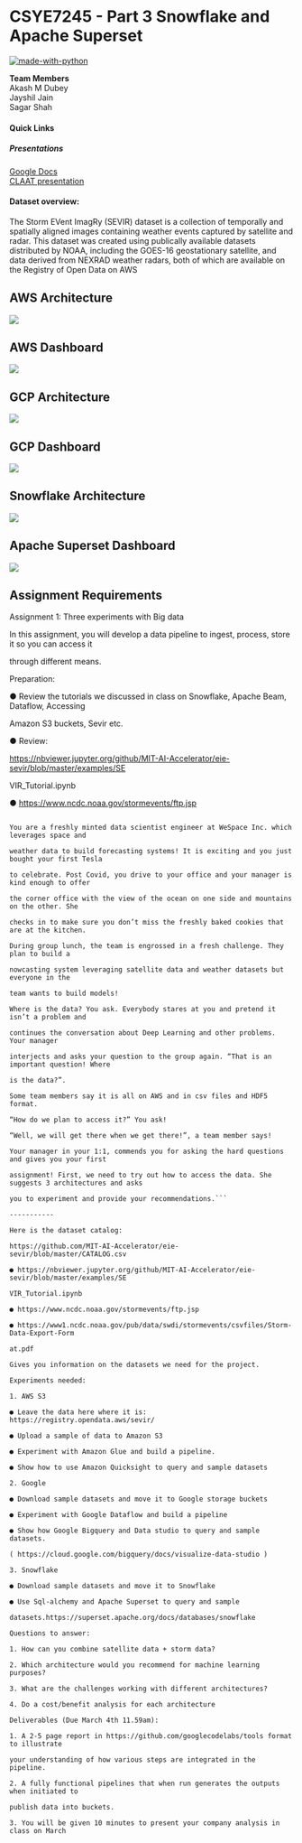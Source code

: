 # CSYE7245 - Part 3 Snowflake and Apache Superset

[![made-with-python](https://img.shields.io/badge/Made%20with-Python-1f425f.svg)](https://www.python.org/)

**Team Members**<br />
Akash M Dubey <br />
Jayshil Jain <br />
Sagar Shah <br/>

#### Quick Links

##### Presentations <br />
[Google Docs](https://docs.google.com/document/d/1cTtzbRmLHuAwBRRGuP6TRDicmfXV97SV03Zlh9VtTWE/edit#heading=h.ejimkgfvmpx9)<br />
[CLAAT presentation](https://codelabs-preview.appspot.com/?file_id=1cTtzbRmLHuAwBRRGuP6TRDicmfXV97SV03Zlh9VtTWE#0)<br />

#### Dataset overview: 

The Storm EVent ImagRy (SEVIR) dataset is a collection of temporally and spatially aligned images containing weather events captured by satellite and radar. This dataset was created using publically available datasets distributed by NOAA, including the GOES-16 geostationary satellite, and data derived from NEXRAD weather radars, both of which are available on the Registry of Open Data on AWS 


## AWS Architecture

![](https://github.com/jayshilj/Team3_CSYE7245_Spring2021/blob/main/Assignments/Assignmet%201/Part%201%20-%20AWS/images/AWSSEVIRARCHITECTURE.jpg)

## AWS Dashboard

![](https://github.com/jayshilj/Team3_CSYE7245_Spring2021/blob/main/Assignments/Assignmet%201/Part%201%20-%20AWS/images/Dashboard.jpg)

## GCP Architecture

![](https://github.com/jayshilj/Team3_CSYE7245_Spring2021/blob/main/Assignments/Assignmet%201/Part%202%20-%20GCP/images/sevir.png)


## GCP Dashboard

![](https://github.com/jayshilj/Team3_CSYE7245_Spring2021/blob/main/Assignments/Assignmet%201/Part%202%20-%20GCP/images/dashboard.png)

## Snowflake Architecture

![](https://github.com/jayshilj/Team3_CSYE7245_Spring2021/blob/main/Assignments/Assignmet%201/Part%203%20-%20Snowflake%20%2B%20Apache%20Superset/img/SEVIR_Snowflake_architecture.jpg)

## Apache Superset Dashboard

![](https://github.com/jayshilj/Team3_CSYE7245_Spring2021/blob/main/Assignments/Assignmet%201/Part%203%20-%20Snowflake%20%2B%20Apache%20Superset/img/Apache_Superset_dashboard.jpg)


## Assignment Requirements

Assignment 1: Three experiments with Big data

In this assignment, you will develop a data pipeline to ingest, process, store it so you can access it

through different means.

Preparation:

● Review the tutorials we discussed in class on Snowflake, Apache Beam, Dataflow, Accessing

Amazon S3 buckets, Sevir etc.

● Review:

https://nbviewer.jupyter.org/github/MIT-AI-Accelerator/eie-sevir/blob/master/examples/SE

VIR_Tutorial.ipynb

● https://www.ncdc.noaa.gov/stormevents/ftp.jsp

```Case:

You are a freshly minted data scientist engineer at WeSpace Inc. which leverages space and

weather data to build forecasting systems! It is exciting and you just bought your first Tesla

to celebrate. Post Covid, you drive to your office and your manager is kind enough to offer

the corner office with the view of the ocean on one side and mountains on the other. She

checks in to make sure you don’t miss the freshly baked cookies that are at the kitchen.

During group lunch, the team is engrossed in a fresh challenge. They plan to build a

nowcasting system leveraging satellite data and weather datasets but everyone in the

team wants to build models!

Where is the data? You ask. Everybody stares at you and pretend it isn’t a problem and

continues the conversation about Deep Learning and other problems. Your manager

interjects and asks your question to the group again. “That is an important question! Where

is the data?”.

Some team members say it is all on AWS and in csv files and HDF5 format.

“How do we plan to access it?” You ask!

“Well, we will get there when we get there!”, a team member says!

Your manager in your 1:1, commends you for asking the hard questions and gives you your first

assignment! First, we need to try out how to access the data. She suggests 3 architectures and asks

you to experiment and provide your recommendations.```

-----------

Here is the dataset catalog:

https://github.com/MIT-AI-Accelerator/eie-sevir/blob/master/CATALOG.csv

● https://nbviewer.jupyter.org/github/MIT-AI-Accelerator/eie-sevir/blob/master/examples/SE

VIR_Tutorial.ipynb

● https://www.ncdc.noaa.gov/stormevents/ftp.jsp

● https://www1.ncdc.noaa.gov/pub/data/swdi/stormevents/csvfiles/Storm-Data-Export-Form

at.pdf

Gives you information on the datasets we need for the project.

Experiments needed:

1. AWS S3

● Leave the data here where it is: https://registry.opendata.aws/sevir/

● Upload a sample of data to Amazon S3

● Experiment with Amazon Glue and build a pipeline.

● Show how to use Amazon Quicksight to query and sample datasets

2. Google

● Download sample datasets and move it to Google storage buckets

● Experiment with Google Dataflow and build a pipeline

● Show how Google Bigquery and Data studio to query and sample datasets.

( https://cloud.google.com/bigquery/docs/visualize-data-studio )

3. Snowflake

● Download sample datasets and move it to Snowflake

● Use Sql-alchemy and Apache Superset to query and sample

datasets.https://superset.apache.org/docs/databases/snowflake

Questions to answer:

1. How can you combine satellite data + storm data?

2. Which architecture would you recommend for machine learning purposes?

3. What are the challenges working with different architectures?

4. Do a cost/benefit analysis for each architecture

Deliverables (Due March 4th 11.59am):

1. A 2-5 page report in https://github.com/googlecodelabs/tools format to illustrate

your understanding of how various steps are integrated in the pipeline.

2. A fully functional pipelines that when run generates the outputs when initiated to

publish data into buckets.

3. You will be given 10 minutes to present your company analysis in class on March
